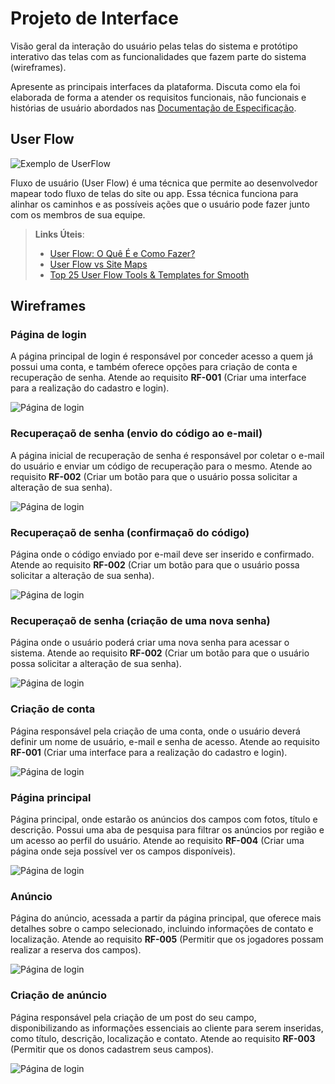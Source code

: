 
# Projeto de Interface

Visão geral da interação do usuário pelas telas do sistema e protótipo interativo das telas com as funcionalidades que fazem parte do sistema (wireframes).

 Apresente as principais interfaces da plataforma. Discuta como ela foi elaborada de forma a atender os requisitos funcionais, não funcionais e histórias de usuário abordados nas <a href="2-Especificação do Projeto.md"> Documentação de Especificação</a>.

## User Flow

![Exemplo de UserFlow](img/userflow.jpg)

Fluxo de usuário (User Flow) é uma técnica que permite ao desenvolvedor mapear todo fluxo de telas do site ou app. Essa técnica funciona para alinhar os caminhos e as possíveis ações que o usuário pode fazer junto com os membros de sua equipe.

> **Links Úteis**:
> - [User Flow: O Quê É e Como Fazer?](https://medium.com/7bits/fluxo-de-usu%C3%A1rio-user-flow-o-que-%C3%A9-como-fazer-79d965872534)
> - [User Flow vs Site Maps](http://designr.com.br/sitemap-e-user-flow-quais-as-diferencas-e-quando-usar-cada-um/)
> - [Top 25 User Flow Tools & Templates for Smooth](https://www.mockplus.com/blog/post/user-flow-tools)


## Wireframes


### Página de login

A página principal de login é responsável por conceder acesso a quem já possui uma conta, e também oferece opções para criação de conta e recuperação de senha. Atende ao requisito <b>RF-001</b> (Criar uma interface para a realização do cadastro e login).

<img src="/docs/IMAGENS WIREFRAME/paginaDeLogin.png" alt="Página de login">
 
 
 ### Recuperaçaõ de senha (envio do código ao e-mail)

A página inicial de recuperação de senha é responsável por coletar o e-mail do usuário e enviar um código de recuperação para o mesmo. Atende ao requisito <b>RF-002</b> (Criar um botão para que o usuário possa solicitar a alteração de sua senha).

<img src="/docs/IMAGENS WIREFRAME/confirmacaoDeEmail.png" alt="Página de login">

### Recuperaçaõ de senha (confirmaçaõ do código)

Página onde o código enviado por e-mail deve ser inserido e confirmado. Atende ao requisito <b>RF-002</b> (Criar um botão para que o usuário possa solicitar a alteração de sua senha).

<img src="/docs/IMAGENS WIREFRAME/inserirCodigo.png" alt="Página de login">

### Recuperaçaõ de senha (criação de uma nova senha)

Página onde o usuário poderá criar uma nova senha para acessar o sistema. Atende ao requisito <b>RF-002</b> (Criar um botão para que o usuário possa solicitar a alteração de sua senha).

<img src="/docs/IMAGENS WIREFRAME/definicaoDeNovaSenha.png" alt="Página de login">

### Criação de conta

Página responsável pela criação de uma conta, onde o usuário deverá definir um nome de usuário, e-mail e senha de acesso. Atende ao requisito <b>RF-001</b> (Criar uma interface para a realização do cadastro e login).

<img src="/docs/IMAGENS WIREFRAME/criacaoDeConta.png" alt="Página de login">

### Página principal

Página principal, onde estarão os anúncios dos campos com fotos, título e descrição. Possui uma aba de pesquisa para filtrar os anúncios por região e um acesso ao perfil do usuário. Atende ao requisito <b>RF-004</b> (Criar uma página onde seja possível ver os campos disponíveis).

<img src="/docs/IMAGENS WIREFRAME/paginaPrincipal.png" alt="Página de login">

### Anúncio

Página do anúncio, acessada a partir da página principal, que oferece mais detalhes sobre o campo selecionado, incluindo informações de contato e localização. Atende ao requisito <b>RF-005</b> (Permitir que os jogadores possam realizar a reserva dos campos).

<img src="/docs/IMAGENS WIREFRAME/anuncio.png" alt="Página de login">

### Criação de anúncio

Página responsável pela criação de um post do seu campo, disponibilizando as informações essenciais ao cliente para serem inseridas, como título, descrição, localização e contato. Atende ao requisito <b>RF-003</b> (Permitir que os donos cadastrem seus campos).

<img src="/docs/IMAGENS WIREFRAME/inserirAnuncio.png" alt="Página de login">

